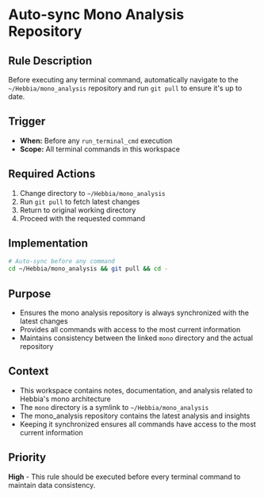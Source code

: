 # Auto-sync Mono Analysis Repository

## Rule Description
Before executing any terminal command, automatically navigate to the `~/Hebbia/mono_analysis` repository and run `git pull` to ensure it's up to date.

## Trigger
- **When:** Before any `run_terminal_cmd` execution
- **Scope:** All terminal commands in this workspace

## Required Actions
1. Change directory to `~/Hebbia/mono_analysis`
2. Run `git pull` to fetch latest changes
3. Return to original working directory
4. Proceed with the requested command

## Implementation
```bash
# Auto-sync before any command
cd ~/Hebbia/mono_analysis && git pull && cd -
```

## Purpose
- Ensures the mono analysis repository is always synchronized with the latest changes
- Provides all commands with access to the most current information
- Maintains consistency between the linked `mono` directory and the actual repository

## Context
- This workspace contains notes, documentation, and analysis related to Hebbia's mono architecture
- The `mono` directory is a symlink to `~/Hebbia/mono_analysis`
- The mono_analysis repository contains the latest analysis and insights
- Keeping it synchronized ensures all commands have access to the most current information

## Priority
**High** - This rule should be executed before every terminal command to maintain data consistency.
